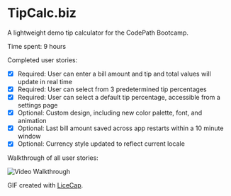 # TipCalc.biz

A lightweight demo tip calculator for the CodePath Bootcamp.

Time spent: 9 hours

Completed user stories:

 * [x] Required: User can enter a bill amount and tip and total values will update in real time
 * [x] Required: User can select from 3 predetermined tip percentages
 * [x] Required: User can select a default tip percentage, accessible from a settings page
 * [x] Optional: Custom design, including new color palette, font, and animation
 * [x] Optional: Last bill amount saved across app restarts within a 10 minute window
 * [x] Optional: Currency style updated to reflect current locale

Walkthrough of all user stories:

![Video Walkthrough](placeholder.gif)

GIF created with [LiceCap](http://www.cockos.com/licecap/).
